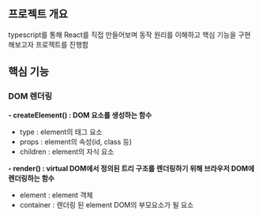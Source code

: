 ## 프로젝트 개요
typescript를 통해 React를 직접 만들어보며 동작 원리를 이해하고 핵심 기능을 구현해보고자 프로젝트를 진행함

## 핵심 기능

### DOM 렌더링

**- createElement() : DOM 요소를 생성하는 함수**
  - type : element의 태그 요소
  - props : element의 속성(id, class 등)
  - children : element의 자식 요소

**- render() : virtual DOM에서 정의된 트리 구조를 렌더링하기 위해 브라우저 DOM에 렌더링하는 함수**
  - element : element 객체
  - container : 렌더링 된 element DOM의 부모요소가 될 요소
